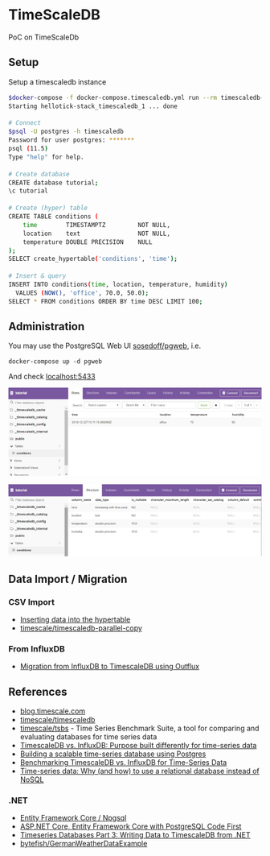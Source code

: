 # TimeScaleDB

PoC on TimeScaleDb

## Setup

Setup a timescaledb instance

```bash
$docker-compose -f docker-compose.timescaledb.yml run --rm timescaledb-cli
Starting hellotick-stack_timescaledb_1 ... done

# Connect
$psql -U postgres -h timescaledb
Password for user postgres: *******
psql (11.5)
Type "help" for help.

# Create database
CREATE database tutorial;
\c tutorial

# Create (hyper) table
CREATE TABLE conditions (
    time        TIMESTAMPTZ         NOT NULL,
    location    text                NOT NULL,
    temperature DOUBLE PRECISION    NULL
);
SELECT create_hypertable('conditions', 'time');

# Insert & query
INSERT INTO conditions(time, location, temperature, humidity)
  VALUES (NOW(), 'office', 70.0, 50.0);
SELECT * FROM conditions ORDER BY time DESC LIMIT 100;
```

## Administration

You may use the PostgreSQL Web UI [sosedoff/pgweb](https://github.com/sosedoff/pgweb), i.e.

```console
docker-compose up -d pgweb
```

And check [localhost:5433](http://localhost:5433)

![pgweb-1](img/timescaledb/pgweb-1.jpg)

![pgweb-2](img/timescaledb/pgweb-2.jpg)

## Data Import / Migration

### CSV Import

- [Inserting data into the hypertable](https://docs.timescale.com/latest/getting-started/migrating-data#csv-import)
- [timescale/timescaledb-parallel-copy](https://github.com/timescale/timescaledb-parallel-copy)

### From InfluxDB

- [Migration from InfluxDB to TimescaleDB using Outflux](https://docs.timescale.com/latest/getting-started/migrating-data#outflux)

## References

- [blog.timescale.com](https://blog.timescale.com/blog/)
- [timescale/timescaledb](https://github.com/timescale/timescaledb)
- [timescale/tsbs](https://github.com/timescale/tsbs) - Time Series Benchmark Suite, a tool for comparing and evaluating databases for time series data
- [TimescaleDB vs. InfluxDB: Purpose built differently for time-series data](https://blog.timescale.com/blog/timescaledb-vs-influxdb-for-time-series-data-timescale-influx-sql-nosql-36489299877/)
- [Building a scalable time-series database using Postgres](https://www.percona.com/live/17/sites/default/files/slides/timescale-percona-Apr-2017.pdf)
- [Benchmarking TimescaleDB vs. InfluxDB for Time-Series Data](https://www.outfluxdata.com/assets/Timescale_WhitePaper_Benchmarking_Influx.pdf)
- [Time-series data: Why (and how) to use a relational database instead of NoSQL](https://blog.timescale.com/blog/time-series-data-why-and-how-to-use-a-relational-database-instead-of-nosql-d0cd6975e87c/)

### .NET

- [Entity Framework Core / Npgsql](https://www.npgsql.org/efcore/)
- [ASP.NET Core, Entity Framework Core with PostgreSQL Code First](https://medium.com/faun/asp-net-core-entity-framework-core-with-postgresql-code-first-d99b909796d7)
- [Timeseries Databases Part 3: Writing Data to TimescaleDB from .NET](https://bytefish.de/blog/timeseries_databases_3_timescaledb/)
- [bytefish/GermanWeatherDataExample](https://github.com/bytefish/GermanWeatherDataExample)
